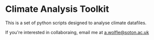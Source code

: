 # Climate Analysis Toolkit

This is a set of python scripts designed to analyse climate datafiles. 

If you're interested in collaboraing, email me at a.wolfle@soton.ac.uk

